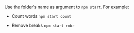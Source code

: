 Use the folder's name as argument to `npm start`. For example:

- Count words
  `npm start count`

- Remove breaks
  `npm start rmbr`

